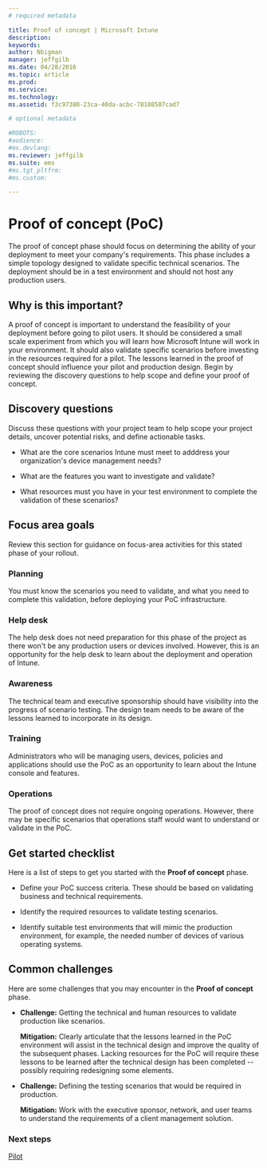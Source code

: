 ```yaml
---
# required metadata

title: Proof of concept | Microsoft Intune
description:
keywords:
author: Nbigman
manager: jeffgilb
ms.date: 04/28/2016
ms.topic: article
ms.prod:
ms.service:
ms.technology:
ms.assetid: f3c97380-23ca-40da-acbc-78108507cad7

# optional metadata

#ROBOTS:
#audience:
#ms.devlang:
ms.reviewer: jeffgilb
ms.suite: ems
#ms.tgt_pltfrm:
#ms.custom:

---
```


# Proof of concept (PoC)
The proof of concept phase should focus on determining the ability of your deployment to meet your company's requirements. This phase includes a simple topology designed to validate specific technical scenarios.  The deployment should be in a test environment and should not host any production users.

## Why is this important?
A  proof of concept is important to understand the feasibility of your deployment before going to pilot users. It should be considered a small scale experiment from which you will learn how Microsoft Intune will work in your environment. It should also validate specific scenarios before investing in the resources required for a  pilot. The lessons learned in the proof of concept should influence your pilot and production design.
Begin by reviewing the discovery questions to help scope and define your proof of concept.

## Discovery questions
Discuss these questions with your project team to help scope your project details, uncover potential risks, and define actionable tasks.

-   What are the core scenarios Intune must meet to adddress your organization's device management needs?

-   What are the features you want to investigate and validate?

-   What resources must you have in your test environment to complete the validation of these scenarios?

## Focus area goals
Review this section for guidance on focus-area activities for this stated phase of your rollout.

### Planning
You must know the scenarios you need to validate, and what you need to complete this validation, before deploying your PoC infrastructure.

### Help desk
The help desk does not need preparation for this phase of the project as there won't be any production users or devices involved. However, this is an opportunity for the help desk to learn about the deployment and operation of Intune.

### Awareness
The technical team and executive sponsorship should have visibility into the progress of scenario testing. The design team needs to be aware of the lessons learned to incorporate in its design.

### Training
Administrators who will be managing users, devices, policies and applications should use the PoC as an opportunity to learn about the Intune console and features.

### Operations
The proof of concept does not require ongoing operations. However, there may be specific scenarios that operations staff would want to understand or validate in the PoC.

## Get started checklist
Here is a list of steps to get you started with the **Proof of concept** phase.

-   Define your PoC success criteria. These should be based on validating business and technical requirements.

-   Identify the required resources to validate testing scenarios.

-   Identify suitable test environments that will mimic the production environment, for example, the needed number of devices of various operating systems.

## Common challenges
Here are some  challenges that you may encounter in the **Proof of concept** phase.

-   **Challenge:** Getting the technical and human resources to validate production like scenarios.

    **Mitigation:** Clearly articulate that the lessons learned in the PoC environment will assist in the technical design and improve the quality of the subsequent phases. Lacking resources for the PoC will require these lessons to be learned after the technical design has been completed -- possibly requiring redesigning some elements.

-   **Challenge:** Defining the testing scenarios that would be required in production.

    **Mitigation:** Work with the executive sponsor, network, and user teams to understand the requirements of a client management solution.

### Next steps
[Pilot](pilot.md)
